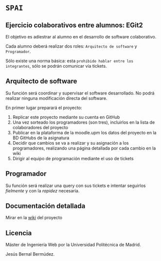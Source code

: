 # `SPAI`
## Ejercicio colaborativos entre alumnos: EGit2
El objetivo es adiestrar al alumno en el desarrollo de software colaborativo.

Cada alumno deberá realizar dos roles: `Arquitecto de software` y `Programador`.

Sólo existe una norma básica: esta `prohibido hablar entre los integrantes`, sólo se podrán comunicar vía tickets.

## Arquitecto de software
Su función será coordinar y supervisar el software desarrollado.
No podrá realizar ninguna modificación directa del software.

En primer lugar preparará el proyecto:

1. Replicar este proyecto mediante su cuenta en GitHub
2. Una vez sorteado los programadores (son tres), incluirlos en la lista de colaboradores del proyecto
3. Publicar en la plataforma de la moodle.upm los datos del proyecto en la BD GitHubs de la asignatura
4. Decidir que cambios se va a realizar y su asignación a los programadores,
realizando una página detallada por cada cambio en la wiki
5. Dirigir al equipo de programación mediante el uso de tickets

## Programador
Su función será realizar una query con sus tickets e intentar seguirlos *fielmente* y con la *rapidez* necesaria.

## Documentación detallada
Mirar en la [wiki][] del proyecto

## Licencia
Máster de Ingeniería Web por la Universidad Politécnica de Madrid.

Jesús Bernal Bermúdez.

[wiki]:https://github.com/miw-upm/EGit/wiki
